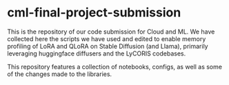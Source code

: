 # cml-final-project-submission

This is the repository of our code submission for Cloud and ML.
We have collected here the scripts we have used and edited to enable memory profiling of LoRA and QLoRA on Stable Diffusion (and Llama), primarily leveraging huggingface diffusers and the LyCORIS codebases.

This repository features a collection of notebooks, configs, as well as some of the changes made to the libraries.
